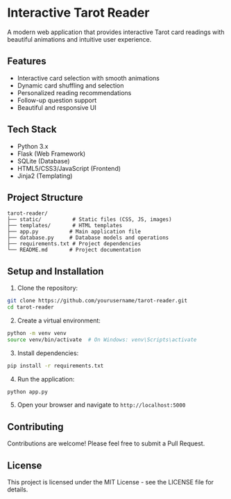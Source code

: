 # Interactive Tarot Reader

A modern web application that provides interactive Tarot card readings with beautiful animations and intuitive user experience.

## Features

- Interactive card selection with smooth animations
- Dynamic card shuffling and selection
- Personalized reading recommendations
- Follow-up question support
- Beautiful and responsive UI

## Tech Stack

- Python 3.x
- Flask (Web Framework)
- SQLite (Database)
- HTML5/CSS3/JavaScript (Frontend)
- Jinja2 (Templating)

## Project Structure

```
tarot-reader/
├── static/          # Static files (CSS, JS, images)
├── templates/       # HTML templates
├── app.py          # Main application file
├── database.py     # Database models and operations
├── requirements.txt # Project dependencies
└── README.md       # Project documentation
```

## Setup and Installation

1. Clone the repository:
```bash
git clone https://github.com/yourusername/tarot-reader.git
cd tarot-reader
```

2. Create a virtual environment:
```bash
python -m venv venv
source venv/bin/activate  # On Windows: venv\Scripts\activate
```

3. Install dependencies:
```bash
pip install -r requirements.txt
```

4. Run the application:
```bash
python app.py
```

5. Open your browser and navigate to `http://localhost:5000`

## Contributing

Contributions are welcome! Please feel free to submit a Pull Request.

## License

This project is licensed under the MIT License - see the LICENSE file for details.
